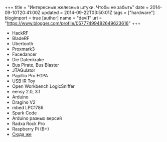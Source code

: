+++
title = "Интересные железные штуки. Чтобы не забыть"
date = 2014-09-10T20:41:00Z
updated = 2014-09-22T03:50:01Z
tags = ["hardware"]
blogimport = true 
[author]
	name = "devi1"
	uri = "https://www.blogger.com/profile/05777499482649623616"
+++

<ul><li>HackRF</li><li>BladeRF</li><li>Ubertooth</li><li>Proxmark3</li><li>Facedancer</li><li>Die Datenkrake</li><li>Bus Pirate, Bus Blaster</li><li>JTAGulator</li><li>Papillio Pro FGPA</li><li>USB IR Toy</li><li>Open Workbench LogicSniffer</li><li>eensy 2.0, 3.1</li><li>Arduino</li><li>Dragino V2</li><li>mbed LPC1786</li><li>Spark Code</li><li>Arduino разных версий</li><li>Radxa Rock Pro</li><li>Raspberry Pi (B+)&nbsp;</li><li><a href="http://xakep.ru/podbiraem-devajsy-dlya-nastoyashhego-pentestera/" target="_blank">Сюда же </a></li></ul><ul></ul>
